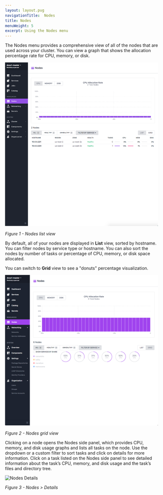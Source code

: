 ```yaml
---
layout: layout.pug
navigationTitle:  Nodes
title: Nodes
menuWeight: 5
excerpt: Using the Nodes menu
---
```


The Nodes menu provides a comprehensive view of all of the nodes that are used across your cluster. You can view a graph that shows the allocation percentage rate for CPU, memory, or disk.

![Nodes](/1.11/img/nodes-ee.png)

*Figure 1 - Nodes list view*

By default, all of your nodes are displayed in **List** view, sorted by hostname. You can filter nodes by service type or hostname. You can also sort the nodes by number of tasks or percentage of CPU, memory, or disk space allocated.

You can switch to **Grid** view to see a "donuts" percentage visualization.

![Nodes](/1.11/img/nodes-donuts-ee.png)

*Figure 2 - Nodes grid view*

Clicking on a node opens the Nodes side panel, which provides CPU, memory, and disk usage graphs and lists all tasks on the node. Use the dropdown or a custom filter to sort tasks and click on details for more information. Click on a task listed on the Nodes side panel to see detailed information about the task’s CPU, memory, and disk usage and the task’s files and directory tree.

![Nodes Details](/1.11/img/nodes-details.png)

*Figure 3 - Nodes > Details*
